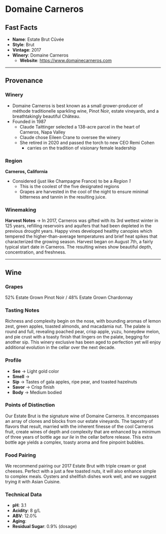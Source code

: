 # Domaine Carneros
## Fast Facts

- **Name**: Estate Brut Cûvée
- **Style**: Brut
- **Vintage**: 2017
- **Winery**: Domaine Carneros
	- **Website**: https://www.domainecarneros.com
- - - -
## Provenance
### Winery
- Domaine Carneros is best known as a small grower-producer of méthode traditionelle sparkling wine, Pinot Noir, estate vineyards, and a breathtakingly beautiful Château.
- Founded in 1987
	- Claude Taittinger selected a 138-acre parcel in the heart of Carneros, Napa Valley
	- Claude chose Eileen Crane to oversee the winery
	- She retired in 2020 and passed the torch to new CEO Remi Cohen
		- carries on the tradition of visionary female leadership
### Region
**Carneros, California**
- Considered (just like Champagne France) to be a *Region 1*
	- This is the coolest of the five designated regions
	- Grapes are harvested in the cool of the night to ensure minimal bitterness and tannin in the resulting juice.
### Winemaking 
**Harvest Notes** → In 2017, Carneros was gifted with its 3rd wettest winter in 125 years, refilling reservoirs and aquifers that had been depleted in the previous drought years. Happy vines developed healthy canopies which tempered the higher-than-average temperatures and brief heat spikes that characterized the growing season. Harvest began on August 7th, a fairly typical start date in Carneros. The resulting wines show beautiful depth, concentration, and freshness.
- - - -
## Wine
### Grapes
52% Estate Grown  Pinot Noir / 48% Estate Grown Chardonnay
### Tasting Notes
Richness and complexity begin on the nose, with bounding aromas of lemon zest, green apples, toasted almonds, and macadamia nut. The palate is round and full, revealing poached pear, crisp apple, yuzu, honeydew melon, and pie crust with a toasty finish that lingers on the palate, begging for another sip. This winery exclusive has been aged to perfection yet will enjoy additional evolution in the cellar over the next decade.
### Profile
- **See** →  Light gold color
- **Smell** → 
- **Sip** → Tastes of gala apples, ripe pear, and toasted hazelnuts
- **Savor** → Crisp finish
- **Body** → Medium bodied
### Points of Distinction
Our Estate Brut is the signature wine of Domaine Carneros. It encompasses an array of clones and blocks from our estate vineyards. The tapestry of flavors that result, married with the inherent finesse of the cool Carneros fruit, create wines of depth and complexity that are enhanced by a minimum of three years of bottle age *sur lie* in the cellar before release. This extra bottle age yields a complex, toasty aroma and fine pinpoint bubbles.
### Food Pairing
We recommend pairing our 2017 Estate Brut with triple cream or goat cheeses. Perfect with a just a few toasted nuts, it will also enhance simple to complex meals. Oysters and shellfish dishes work well, and we suggest trying it with Asian Cuisine.
### Technical Data
- **pH**: 3.1
- **Acidity**: 8 g/L 
- **ABV**: 12.0%
- **Aging**: 
- **Residual Sugar**: 0.9% (dosage)